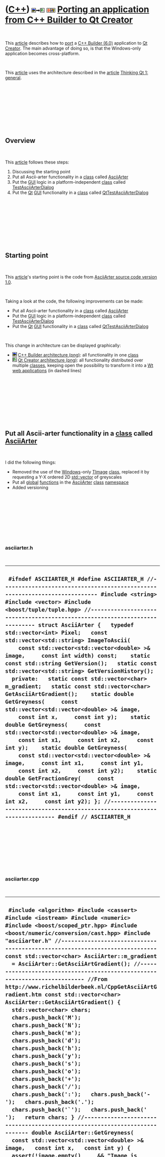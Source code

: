 



 

 

 

 

 

([C++](Cpp.htm)) ![C++ Builder](PicCppBuilder.png)![to](PicTo.png)![Qt Creator](PicQtCreator.png) ![Ubuntu](PicUbuntu.png)![Windows](PicWindows.png) [Porting an application from C++ Builder to Qt Creator](CppFromCppBuilderToQtCreator.htm)
==============================================================================================================================================================================================================================================

 

This [article](CppArticle.htm) describes how to [port](CppPort.htm) a
[C++ Builder (6.0)](CppBuilder.htm) application to [Qt
Creator](CppQtCreator.htm). The main advantage of doing so, is that the
Windows-only application becomes cross-platform.

 

This [article](CppArticle.htm) uses the architecture described in the
[article](CppArticle.htm) [Thinking Qt 1: general](CppThinkingQt1.htm).

 

 

 

 

 

Overview
--------

 

This [article](CppArticle.htm) follows these steps:

1.  Discussing the starting point
2.  Put all Ascii-arter functionality in a [class](CppClass.htm) called
    [AsciiArter](CppAsciiArter.htm)
3.  Put the [GUI](CppGui.htm) logic in a platform-independent
    [class](CppClass.htm) called
    [TestAsciiArterDialog](CppTestAsciiArterDialog.htm)
4.  Put the [Qt](CppQt.htm) [GUI](CppGui.htm) functionality in a
    [class](CppClass.htm) called
    [QtTestAsciiArterDialog](CppQtTestAsciiArterDialog.htm)

 

 

 

 

 

Starting point
--------------

 

This [article](CppArticle.htm)'s starting point is the code from
[AsciiArter source code version 1.0](ToolAsciiArterSource_1_0.htm).

 

Taking a look at the code, the following improvements can be made:

-   Put all Ascii-arter functionality in a [class](CppClass.htm) called
    [AsciiArter](CppAsciiArter.htm)
-   Put the [GUI](CppGui.htm) logic in a platform-independent
    [class](CppClass.htm) called
    [TestAsciiArterDialog](CppTestAsciiArterDialog.htm)
-   Put the [Qt](CppQt.htm) [GUI](CppGui.htm) functionality in a
    [class](CppClass.htm) called
    [QtTestAsciiArterDialog](CppQtTestAsciiArterDialog.htm)

 

This change in architecture can be displayed graphically:

-   ![C++ Builder](PicCppBuilder.png) [C++ Builder
    architecture (png)](CppFromCppBuilderToQtCreatorBefore.png): all
    functionality in one [class](CppClass.htm)
-   ![Qt Creator](PicQtCreator.png) [Qt Creator
    architecture (png)](CppFromCppBuilderToQtCreator.png): all
    functionality distributed over multiple [classes](CppClass.htm),
    keeping open the possibility to transform it into a [Wt](CppWt.htm)
    [web applications](CppWebApplication.htm) (in dashed lines)

 

 

 

 

 

Put all Ascii-arter functionality in a [class](CppClass.htm) called [AsciiArter](CppAsciiArter.htm)
---------------------------------------------------------------------------------------------------

 

I did the following things:

-   Removed the use of the [Windows](CppWindows.htm)-only
    [TImage](CppTImage.htm) [class](CppClass.htm), replaced it by
    requesting a Y-X ordered 2D [std::vector](CppVector.htm) of
    greyscales
-   Put all [global](CppGlobal.htm) [functions](CppFunction.htm) in the
    [AsciiArter](CppAsciiArter.htm) [class](CppClass.htm)
    [namespace](CppNamespace.htm)
-   Added versioning

 

 

 

 

 

### asciiarter.h

 

  -------------------------------------------------------------------------------------------------------------------------------------------------------------------------------------------------------------------------------------------------------------------------------------------------------------------------------------------------------------------------------------------------------------------------------------------------------------------------------------------------------------------------------------------------------------------------------------------------------------------------------------------------------------------------------------------------------------------------------------------------------------------------------------------------------------------------------------------------------------------------------------------------------------------------------------------------------------------------------------------------------------------------------------------------------------------------------------------------------------------------------------------------------------------------------------------------------------------------------------------------------------------------------------------------------------------------------------------------------------------------------------------
  ` #ifndef ASCIIARTER_H #define ASCIIARTER_H //--------------------------------------------------------------------------- #include <string> #include <vector> #include <boost/tuple/tuple.hpp> //--------------------------------------------------------------------------- struct AsciiArter {   typedef std::vector<int> Pixel;   const std::vector<std::string> ImageToAscii(     const std::vector<std::vector<double> >& image,     const int width) const;    static const std::string GetVersion();   static const std::vector<std::string> GetVersionHistory();    private:   static const std::vector<char> m_gradient;   static const std::vector<char> GetAsciiArtGradient();    static double GetGreyness(     const std::vector<std::vector<double> >& image,     const int x,     const int y);    static double GetGreyness(     const std::vector<std::vector<double> >& image,     const int x1,     const int x2,     const int y);    static double GetGreyness(     const std::vector<std::vector<double> >& image,     const int x1,     const int y1,     const int x2,     const int y2);    static double GetFractionGrey(     const std::vector<std::vector<double> >& image,     const int x1,     const int y1,     const int x2,     const int y2); }; //--------------------------------------------------------------------------- #endif // ASCIIARTER_H`
  -------------------------------------------------------------------------------------------------------------------------------------------------------------------------------------------------------------------------------------------------------------------------------------------------------------------------------------------------------------------------------------------------------------------------------------------------------------------------------------------------------------------------------------------------------------------------------------------------------------------------------------------------------------------------------------------------------------------------------------------------------------------------------------------------------------------------------------------------------------------------------------------------------------------------------------------------------------------------------------------------------------------------------------------------------------------------------------------------------------------------------------------------------------------------------------------------------------------------------------------------------------------------------------------------------------------------------------------------------------------------------------------

 

 

 

 

 

### asciiarter.cpp

 

  --------------------------------------------------------------------------------------------------------------------------------------------------------------------------------------------------------------------------------------------------------------------------------------------------------------------------------------------------------------------------------------------------------------------------------------------------------------------------------------------------------------------------------------------------------------------------------------------------------------------------------------------------------------------------------------------------------------------------------------------------------------------------------------------------------------------------------------------------------------------------------------------------------------------------------------------------------------------------------------------------------------------------------------------------------------------------------------------------------------------------------------------------------------------------------------------------------------------------------------------------------------------------------------------------------------------------------------------------------------------------------------------------------------------------------------------------------------------------------------------------------------------------------------------------------------------------------------------------------------------------------------------------------------------------------------------------------------------------------------------------------------------------------------------------------------------------------------------------------------------------------------------------------------------------------------------------------------------------------------------------------------------------------------------------------------------------------------------------------------------------------------------------------------------------------------------------------------------------------------------------------------------------------------------------------------------------------------------------------------------------------------------------------------------------------------------------------------------------------------------------------------------------------------------------------------------------------------------------------------------------------------------------------------------------------------------------------------------------------------------------------------------------------------------------------------------------------------------------------------------------------------------------------------------------------------------------------------------------------------------------------------------------------------------------------------------------------------------------------------------------------------------------------------------------------------------------------------------------------------------------------------------------------------------------------------------------------------------------------------------------------------------------------------------------------------------------------------------------------------------------------------------------------------------------------------------------------------------------------------------------------------------------------------------------------------------------------------------------------------------------------------------------------------------------------------------------------------------------------------------------------------------------------------------------------------------------------------------------------------------------------------------------------------------------------------------------------------------------------------------------------------------------------------------------------------------------------------------------------------------------------------------------------------------------------------------------------------------------------------------------------------------------------------------------------------------------------------------------------------------------------------------------------------------------------------------------------------------------------------------------------------------------------------------------------------------------------------------------------------------------------------------------------------------------------------------------------------------------------------------------------------------------------------------------------------------------------------------------------------------------------------------------------------------------------------------------------------------------------------------------------------------------------------------------------------------------------------------------------------------------------------------------------------------------------------------------------------------------------------------------------------------------------------------------------------------------------------------------------------------------------------------------------------------------------------------------------------------------------------------------------------------------------------------------------------------------------------------------------------------------------------------------------------------------------------------------------------------------------------------------------------------------------------------------------------------------------------------------------------------------------------------------------------------------------------------------------------------------------------------------------------------------------------------------------------------------------------------------------------------------------------------------------------------------------------------------------------------------------------------------------------------------------------------------------------------------------------------------------------------------------------------------------------------------------------------------------------------------------------------------------------------------------------------------------------------------------------------------------------------------------------------------------------------------------------------------------------------------------------------------------------------------------------------------------------------------------------------------------------------------------------------------------------------------------------------------------------------------------------------------------------------------------------------------------------------------------------------------------------------------------------------------------------------------------------------------------------------------------------------------------------------
  ``  #include <algorithm> #include <cassert> #include <iostream> #include <numeric> #include <boost/scoped_ptr.hpp> #include <boost/numeric/conversion/cast.hpp> #include "asciiarter.h" //--------------------------------------------------------------------------- const std::vector<char> AsciiArter::m_gradient   = AsciiArter::GetAsciiArtGradient(); //--------------------------------------------------------------------------- //From http://www.richelbilderbeek.nl/CppGetAsciiArtGradient.htm const std::vector<char> AsciiArter::GetAsciiArtGradient() {   std::vector<char> chars;   chars.push_back('M');   chars.push_back('N');   chars.push_back('m');   chars.push_back('d');   chars.push_back('h');   chars.push_back('y');   chars.push_back('s');   chars.push_back('o');   chars.push_back('+');   chars.push_back('/');   chars.push_back(':');   chars.push_back('-');   chars.push_back('.');   chars.push_back('`');   chars.push_back(' ');   return chars; } //--------------------------------------------------------------------------- double AsciiArter::GetGreyness(   const std::vector<std::vector<double> >& image,   const int x,   const int y) {   assert(!image.empty()     && "Image is NULL");   assert(x >= 0     && "x coordinat is below zero");   assert(y >= 0     && "y coordinat is below zero");   assert(y < boost::numeric_cast<int>(image.size())     && "y coordinat is beyond image height");   assert(x < boost::numeric_cast<int>(image[y].size())     && "x coordinat is beyond image width");   const double greyness = image[y][x];   assert(greyness >= 0.0);   assert(greyness <= 1.0);   return greyness; } //--------------------------------------------------------------------------- //Get a line of pixel's average greyness double AsciiArter::GetGreyness(   const std::vector<std::vector<double> >& image,   const int x1,   const int x2,   const int y) {   assert(!image.empty()     && "Image is NULL");   assert(x1 >= 0     && "x1 coordinat is below zero");   assert(x2 >= 0     && "x2 coordinat is below zero");   assert(y >= 0     && "y coordinat is below zero");   assert(y < boost::numeric_cast<int>(image.size())     && "y coordinat is beyond image height");   assert(x1 < x2     && "X-coordinats must be different and ordered");   assert(x1 < boost::numeric_cast<int>(image[y].size())     && "x1 coordinat is beyond image width");   assert(x2 < boost::numeric_cast<int>(image[y].size())     && "x2 coordinat is beyond image width");   assert(image[y].begin() + x2 != image[y].end()     && "x2 coordinat iterator must not be beyond image width");   const double average_greyness = std::accumulate(     image[y].begin() + x1,     image[y].begin() + x2,     0.0) / boost::numeric_cast<double>(x2-x1);   assert(average_greyness >= 0.0);   assert(average_greyness <= 1.0);   return average_greyness; } //--------------------------------------------------------------------------- //Get a square of pixels' average greyness double AsciiArter::GetGreyness(   const std::vector<std::vector<double> >& image,   const int x1,   const int y1,   const int x2,   const int y2) {   assert(y1 < y2     && "Y-coordinats must be ordered");    double sum = 0.0;    for (int y=y1; y!=y2; ++y)   {     const double grey = GetGreyness(image,x1,x2,y);     assert(grey >= 0 && grey < 1.0);     sum+=grey;   }   const double average_greyness = sum     / boost::numeric_cast<double>(y2 - y1);    assert(average_greyness >=0.0 && average_greyness <= 1.0);   return average_greyness; } //--------------------------------------------------------------------------- //Generalizes a pixel, line or rectangle to one average greyness double AsciiArter::GetFractionGrey(   const std::vector<std::vector<double> >& image,   const int x1,   const int y1,   const int x2,   const int y2) {   assert(x1 <= x2);   assert(y1 <= y2);   if (x1 == x2 && y1 == y2) return GetGreyness(image,x1,y1);   if (y1 == y2) return GetGreyness(image,x1,x2,y1);   if (x1 == x2)   {     assert(y1 < y2);     double sum = 0;     for (int y=y1; y!=y2; ++y)     {       const double g = GetGreyness(image,x1,y);       assert(g >= 0.0);       assert(g <= 1.0);       sum+=g;     }     const double average_greyness       = sum / boost::numeric_cast<double>(y2-y1);     assert(average_greyness >= 0.0);     assert(average_greyness <= 1.0);     return average_greyness;   }   return GetGreyness(image,x1,y1,x2,y2); } //--------------------------------------------------------------------------- const std::string AsciiArter::GetVersion() {   return "1.0"; } //--------------------------------------------------------------------------- const std::vector<std::string> AsciiArter::GetVersionHistory() {   std::vector<std::string> v;   v.push_back("2011-03-23: Version 1.0: initial version");   return v; } //--------------------------------------------------------------------------- //'image' must be a y-x-ordered std::vector of grey values //ranging from [0.0,1.0], where 0.0 denotes black and //1.0 denotes white. //From http://www.richelbilderbeek.nl/CppImageToAscii.htm const std::vector<std::string> AsciiArter::ImageToAscii(   const std::vector<std::vector<double> >& image,   const int width) const //How many chars the ASCII image will be wide {   //If the number of chars is below 5,   //the calculation would be more complicated due to a too trivial value of charWidth   assert(width >= 5);     //Maxy is in proportion with the bitmap   const int image_width  = image[0].size();   const int image_height = image.size();    const int maxy =     (static_cast<double>(width)     / static_cast<double>(image_width))     * static_cast<double>(image_height);   assert(maxy > 0);   const double dX = static_cast<double>(image_width)     / static_cast<double>(width);   const double dY = static_cast<double>(image_height)     / static_cast<double>(maxy);   assert(dX > 0.0);   assert(dY > 0.0);    std::vector<std::string> v;    for (int y=0; y!=maxy; ++y)   {     std::string s;     for (int x=0; x!=width; ++x)     {       const int x1 = std::min(         static_cast<double>(x) * dX,         image_width  - 1.0) + 0.5;       const int y1 = std::min(         static_cast<double>(y) * dY,         image_height - 1.0) + 0.5;       const int x2 = std::min(         (static_cast<double>(x) * dX) + dX,         image_width  - 1.0) + 0.5;       const int y2 = std::min(         (static_cast<double>(y) * dY) + dY,         image_height - 1.0) + 0.5;       assert(x1 >= 0);       assert(x2 >= 0);       assert(y1 >= 0);       assert(y2 >= 0);       assert(x1 < image_width);       assert(x2 < image_width);       assert(y1 < image_height);       assert(y2 < image_height);        const double f = GetFractionGrey(image,x1,y1,x2,y2);       assert(f >= 0.0 && f <= 1.0);       const int i         = boost::numeric_cast<int>(           f * boost::numeric_cast<double>(m_gradient.size() - 1));       assert(i >= 0);       assert(i < boost::numeric_cast<int>(m_gradient.size()));       const char c = m_gradient[i];       s+=c;     }     v.push_back(s);   }   return v; } //--------------------------------------------------------------------------- ``
  --------------------------------------------------------------------------------------------------------------------------------------------------------------------------------------------------------------------------------------------------------------------------------------------------------------------------------------------------------------------------------------------------------------------------------------------------------------------------------------------------------------------------------------------------------------------------------------------------------------------------------------------------------------------------------------------------------------------------------------------------------------------------------------------------------------------------------------------------------------------------------------------------------------------------------------------------------------------------------------------------------------------------------------------------------------------------------------------------------------------------------------------------------------------------------------------------------------------------------------------------------------------------------------------------------------------------------------------------------------------------------------------------------------------------------------------------------------------------------------------------------------------------------------------------------------------------------------------------------------------------------------------------------------------------------------------------------------------------------------------------------------------------------------------------------------------------------------------------------------------------------------------------------------------------------------------------------------------------------------------------------------------------------------------------------------------------------------------------------------------------------------------------------------------------------------------------------------------------------------------------------------------------------------------------------------------------------------------------------------------------------------------------------------------------------------------------------------------------------------------------------------------------------------------------------------------------------------------------------------------------------------------------------------------------------------------------------------------------------------------------------------------------------------------------------------------------------------------------------------------------------------------------------------------------------------------------------------------------------------------------------------------------------------------------------------------------------------------------------------------------------------------------------------------------------------------------------------------------------------------------------------------------------------------------------------------------------------------------------------------------------------------------------------------------------------------------------------------------------------------------------------------------------------------------------------------------------------------------------------------------------------------------------------------------------------------------------------------------------------------------------------------------------------------------------------------------------------------------------------------------------------------------------------------------------------------------------------------------------------------------------------------------------------------------------------------------------------------------------------------------------------------------------------------------------------------------------------------------------------------------------------------------------------------------------------------------------------------------------------------------------------------------------------------------------------------------------------------------------------------------------------------------------------------------------------------------------------------------------------------------------------------------------------------------------------------------------------------------------------------------------------------------------------------------------------------------------------------------------------------------------------------------------------------------------------------------------------------------------------------------------------------------------------------------------------------------------------------------------------------------------------------------------------------------------------------------------------------------------------------------------------------------------------------------------------------------------------------------------------------------------------------------------------------------------------------------------------------------------------------------------------------------------------------------------------------------------------------------------------------------------------------------------------------------------------------------------------------------------------------------------------------------------------------------------------------------------------------------------------------------------------------------------------------------------------------------------------------------------------------------------------------------------------------------------------------------------------------------------------------------------------------------------------------------------------------------------------------------------------------------------------------------------------------------------------------------------------------------------------------------------------------------------------------------------------------------------------------------------------------------------------------------------------------------------------------------------------------------------------------------------------------------------------------------------------------------------------------------------------------------------------------------------------------------------------------------------------------------------------------------------------------------------------------------------------------------------------------------------------------------------------------------------------------------------------------------------------------------------------------------------------------------------------------------------------------------------------------------------------------------------------------------------------------------------------------------------------------------------------------------------------------

 

 

 

 

 

Put the [GUI](CppGui.htm) logic in a platform-independent [class](CppClass.htm) called [TestAsciiArterDialog](CppTestAsciiArterDialog.htm)
------------------------------------------------------------------------------------------------------------------------------------------

 

I did the following things:

-   Removed the use of the [Windows](CppWindows.htm)-only
    [TImage](CppTImage.htm) [class](CppClass.htm), replaced it by
    requesting a Y-X ordered 2D [std::vector](CppVector.htm) of
    greyscales
-   Added versioning

 

 

 

 

 

### testasciiarterdialog.h

 

  ------------------------------------------------------------------------------------------------------------------------------------------------------------------------------------------------------------------------------------------------------------------------------------------------------------------------------------------------------------------------------------------------------------------------------------------------------------------------------------------------------------------------------------------------------------------------------------------------------------------------------------------------------------------------------------------------------------------------------------------------------------------------------------------------------------------------------------------------------------------------------------------------------------------------------------------------------------------------------------------------------------------------------------------------------------------------------------------------------------------------------------------------------------------------------------------------------------------------
  ` #ifndef TESTASCIIARTERDIALOG_H #define TESTASCIIARTERDIALOG_H //--------------------------------------------------------------------------- #include <string> #include <vector> //--------------------------------------------------------------------------- #include <boost/scoped_ptr.hpp> //--------------------------------------------------------------------------- #include "about.h" struct AsciiArter; //--------------------------------------------------------------------------- struct TestAsciiArterDialog {   TestAsciiArterDialog();   const std::vector<std::string>& GetAsciiArt() const { return m_asciiart; }   bool CanConvert() const;   void Convert();    static const About GetAbout();   static const std::string GetVersion();   static const std::vector<std::string> GetVersionHistory();    void SetImage(const std::vector<std::vector<double> >& image);   void SetWidth(const int width);    private:   std::vector<std::string> m_asciiart;   std::vector<std::vector<double> > m_image;   int m_width;    const boost::scoped_ptr<AsciiArter> m_asciiarter; }; //--------------------------------------------------------------------------- #endif // TESTASCIIARTERDIALOG_H`
  ------------------------------------------------------------------------------------------------------------------------------------------------------------------------------------------------------------------------------------------------------------------------------------------------------------------------------------------------------------------------------------------------------------------------------------------------------------------------------------------------------------------------------------------------------------------------------------------------------------------------------------------------------------------------------------------------------------------------------------------------------------------------------------------------------------------------------------------------------------------------------------------------------------------------------------------------------------------------------------------------------------------------------------------------------------------------------------------------------------------------------------------------------------------------------------------------------------------------

 

 

 

 

 

### testasciiarterdialog.cpp

 

  -----------------------------------------------------------------------------------------------------------------------------------------------------------------------------------------------------------------------------------------------------------------------------------------------------------------------------------------------------------------------------------------------------------------------------------------------------------------------------------------------------------------------------------------------------------------------------------------------------------------------------------------------------------------------------------------------------------------------------------------------------------------------------------------------------------------------------------------------------------------------------------------------------------------------------------------------------------------------------------------------------------------------------------------------------------------------------------------------------------------------------------------------------------------------------------------------------------------------------------------------------------------------------------------------------------------------------------------------------------------------------------------------------------------------------------------------------------------------------------------------------------------------------------------------------------------------------------------------------------------------------------------------------------------------------------------------------------------------------------------------------------------------------------------------------------------------------------------------------------------------------------------------------------------------------------------------------------------------------------------------------------------------------------------------------------------------------------------------------------------------------------------------------------------------------------------------------------------
  ` #include "asciiarter.h" #include "testasciiarterdialog.h" //--------------------------------------------------------------------------- TestAsciiArterDialog::TestAsciiArterDialog()   : m_width(0),     m_asciiarter(new AsciiArter) {  } //--------------------------------------------------------------------------- bool TestAsciiArterDialog::CanConvert() const {   return !m_image.empty() && m_width > 5; } //--------------------------------------------------------------------------- void TestAsciiArterDialog::Convert() {   m_asciiart = m_asciiarter->ImageToAscii(m_image,m_width); } //--------------------------------------------------------------------------- const About TestAsciiArterDialog::GetAbout() {   About a(     "Richel Bilderbeek",     "TestAsciiArter",     "tool to test the AsciiArter class",     "the 23rd of March 2011",     "2006-2011",     "http://www.richelbilderbeek.nl/ToolTestAsciiArter.htm",     GetVersion(),     GetVersionHistory());   a.AddLibrary("AsciiArter version: " + AsciiArter::GetVersion());   return a; } //--------------------------------------------------------------------------- const std::string TestAsciiArterDialog::GetVersion() {   return "4.0"; } //--------------------------------------------------------------------------- const std::vector<std::string> TestAsciiArterDialog::GetVersionHistory() {   std::vector<std::string> v;   v.push_back("2006-12-13: Version 1.0: initial version (then called 'AsciiArter') programmed in C++ Builder");   v.push_back("2006-12-16: Version 2.0: minor improvements");   v.push_back("2008-06-21: Version 3.0: minor improvements");   v.push_back("2011-03-23: Version 4.0: port to Qt Creator");   return v; } //--------------------------------------------------------------------------- void TestAsciiArterDialog::SetImage(const std::vector<std::vector<double> >& image) {   m_image = image; } //--------------------------------------------------------------------------- void TestAsciiArterDialog::SetWidth(const int width) {   assert(width > 5);   m_width = width; } //---------------------------------------------------------------------------`
  -----------------------------------------------------------------------------------------------------------------------------------------------------------------------------------------------------------------------------------------------------------------------------------------------------------------------------------------------------------------------------------------------------------------------------------------------------------------------------------------------------------------------------------------------------------------------------------------------------------------------------------------------------------------------------------------------------------------------------------------------------------------------------------------------------------------------------------------------------------------------------------------------------------------------------------------------------------------------------------------------------------------------------------------------------------------------------------------------------------------------------------------------------------------------------------------------------------------------------------------------------------------------------------------------------------------------------------------------------------------------------------------------------------------------------------------------------------------------------------------------------------------------------------------------------------------------------------------------------------------------------------------------------------------------------------------------------------------------------------------------------------------------------------------------------------------------------------------------------------------------------------------------------------------------------------------------------------------------------------------------------------------------------------------------------------------------------------------------------------------------------------------------------------------------------------------------------------------

 

 

 

 

 

Put the [Qt](CppQt.htm) [GUI](CppGui.htm) functionality in a [class](CppClass.htm) called [QtTestAsciiArterDialog](CppQtTestAsciiArterDialog.htm)
-------------------------------------------------------------------------------------------------------------------------------------------------

 

I did the following things:

-   Let GUI library used, Qt in this case, convert the QImage to the
    requested Y-X ordered 2D [std::vector](CppVector.htm) of greyscales

 

 

 

 

 

### qttestasciiarterdialog.h

 

  --------------------------------------------------------------------------------------------------------------------------------------------------------------------------------------------------------------------------------------------------------------------------------------------------------------------------------------------------------------------------------------------------------------------------------------------------------------------------------------------------------------------------------------------------------------------------------------------------------------------------------------------------------------------------------------------------------------------------------------------------------------------------------------------------------------------------------------------------------------------------------------------------------------------------------------------------------------------------------------------------------------------------------------------------------------------------------------------------------------------------------------------------------------------------------------------------------------------------------------------------------------------------------------------------------------------------------------------------------------------------------------------------
  ` #ifndef QTTESTASCIIARTERDIALOG_H #define QTTESTASCIIARTERDIALOG_H //--------------------------------------------------------------------------- #include <QDialog> //--------------------------------------------------------------------------- #include <boost/scoped_ptr.hpp> //--------------------------------------------------------------------------- #include "testasciiarterdialog.h" //--------------------------------------------------------------------------- namespace Ui {   class QtTestAsciiArterDialog; } //--------------------------------------------------------------------------- struct QImage; //--------------------------------------------------------------------------- class QtTestAsciiArterDialog : public QDialog {   Q_OBJECT  public:   explicit QtTestAsciiArterDialog(QWidget *parent = 0);   ~QtTestAsciiArterDialog();  protected:   void changeEvent(QEvent *e);  private:   Ui::QtTestAsciiArterDialog *ui;   const boost::scoped_ptr<TestAsciiArterDialog> m_dialog;   void DrawAsciiArt();    static const std::vector<std::vector<double> >     ConvertToGreyYx(const QImage * const i);  private slots:   void on_button_about_clicked();   void on_edit_width_textChanged(QString );   void on_button_load_clicked(); }; //--------------------------------------------------------------------------- #endif // QTTESTASCIIARTERDIALOG_H`
  --------------------------------------------------------------------------------------------------------------------------------------------------------------------------------------------------------------------------------------------------------------------------------------------------------------------------------------------------------------------------------------------------------------------------------------------------------------------------------------------------------------------------------------------------------------------------------------------------------------------------------------------------------------------------------------------------------------------------------------------------------------------------------------------------------------------------------------------------------------------------------------------------------------------------------------------------------------------------------------------------------------------------------------------------------------------------------------------------------------------------------------------------------------------------------------------------------------------------------------------------------------------------------------------------------------------------------------------------------------------------------------------------

 

 

 

 

 

### qttestasciiarterdialog.cpp

 

  ------------------------------------------------------------------------------------------------------------------------------------------------------------------------------------------------------------------------------------------------------------------------------------------------------------------------------------------------------------------------------------------------------------------------------------------------------------------------------------------------------------------------------------------------------------------------------------------------------------------------------------------------------------------------------------------------------------------------------------------------------------------------------------------------------------------------------------------------------------------------------------------------------------------------------------------------------------------------------------------------------------------------------------------------------------------------------------------------------------------------------------------------------------------------------------------------------------------------------------------------------------------------------------------------------------------------------------------------------------------------------------------------------------------------------------------------------------------------------------------------------------------------------------------------------------------------------------------------------------------------------------------------------------------------------------------------------------------------------------------------------------------------------------------------------------------------------------------------------------------------------------------------------------------------------------------------------------------------------------------------------------------------------------------------------------------------------------------------------------------------------------------------------------------------------------------------------------------------------------------------------------------------------------------------------------------------------------------------------------------------------------------------------------------------------------------------------------------------------------------------------------------------------------------------------------------------------------------------------------------------------------------------------------------------------------------------------------------------------------------------------------------------------------------------------------------------------------------------------------------------------------------------------------------------------------------------------------------------------------------------------------------------------------------------------------------------------------------------------------------------------------------------------------------------------------------------------------------------------------------------------------------------------------------------------------------------------------------------------------------------------------------------------------------------------------------------------------------------------------------------------------------------------------------------------------------------------------------------------------------------------------------------------------------------------------------------------------------------------------------------------------------------------------------------------------------------
  ` #include <boost/foreach.hpp> #include <boost/lexical_cast.hpp> #include <boost/numeric/conversion/cast.hpp> //--------------------------------------------------------------------------- #include <QFileDialog> #include <QImage> #include <QPixmap> //--------------------------------------------------------------------------- #include "asciiarter.h" #include "testasciiarterdialog.h" #include "qtaboutdialog.h" #include "qttestasciiarterdialog.h" #include "ui_qttestasciiarterdialog.h" //--------------------------------------------------------------------------- QtTestAsciiArterDialog::QtTestAsciiArterDialog(QWidget *parent)   : QDialog(parent, Qt::Window),     ui(new Ui::QtTestAsciiArterDialog),     m_dialog(new TestAsciiArterDialog) {   ui->setupUi(this);   ui->edit_width->setText("80");   on_edit_width_textChanged("80"); } //--------------------------------------------------------------------------- QtTestAsciiArterDialog::~QtTestAsciiArterDialog() {   delete ui; } //--------------------------------------------------------------------------- void QtTestAsciiArterDialog::changeEvent(QEvent *e) {   QDialog::changeEvent(e);   switch (e->type()) {   case QEvent::LanguageChange:     ui->retranslateUi(this);     break;   default:     break;   } } //--------------------------------------------------------------------------- void QtTestAsciiArterDialog::DrawAsciiArt() {   if (!m_dialog->CanConvert()) return;    m_dialog->Convert();    const std::vector<std::string>& v = m_dialog->GetAsciiArt();   ui->text->clear();    BOOST_FOREACH(const std::string& s,v)   {     ui->text->appendPlainText(s.c_str());   } } //--------------------------------------------------------------------------- void QtTestAsciiArterDialog::on_button_load_clicked() {   QFileDialog d;   const QString filename = d.getOpenFileName();    if (!QFile::exists(filename))   {     return;   }    QImage p(filename);   const std::vector<std::vector<double> > v     = ConvertToGreyYx(&p);    m_dialog->SetImage(v);   DrawAsciiArt(); } //--------------------------------------------------------------------------- //Returns a Y-X-ordered std::vector of greynesses. const std::vector<std::vector<double> >   QtTestAsciiArterDialog::ConvertToGreyYx(const QImage * const i) {   const int maxy = i->height();   const int maxx = i->width();   const int n_bytes = i->bytesPerLine() / maxx;    std::vector<std::vector<double> > v;   for (int y=0; y!=maxy; ++y)   {     v.push_back(std::vector<double>());     const unsigned char * const line = i->scanLine(y);     for (int x=0; x!=maxx; ++x)     {       int sum = 0;       for (int byte=0; byte!=n_bytes; ++byte)       {         sum += line[(x * n_bytes) + byte];       }       const double greyness         = (boost::numeric_cast<double>(sum)         / boost::numeric_cast<double>(n_bytes))         / 256.0;       assert(greyness >= 0.0);       assert(greyness <= 1.0);       v.back().push_back(greyness);      }   }   return v; } //--------------------------------------------------------------------------- void QtTestAsciiArterDialog::on_edit_width_textChanged(QString q) {   const std::string s = q.toStdString();   try   {     boost::lexical_cast<int>(s);   }   catch (boost::bad_lexical_cast&)   {     return;   }   const int width = boost::lexical_cast<int>(s);   if (width <= 5) return;   this->m_dialog->SetWidth(width);   DrawAsciiArt();  } //--------------------------------------------------------------------------- void QtTestAsciiArterDialog::on_button_about_clicked() {   About a = TestAsciiArterDialog::GetAbout();   QtAboutDialog d(a);   d.exec(); } //---------------------------------------------------------------------------`
  ------------------------------------------------------------------------------------------------------------------------------------------------------------------------------------------------------------------------------------------------------------------------------------------------------------------------------------------------------------------------------------------------------------------------------------------------------------------------------------------------------------------------------------------------------------------------------------------------------------------------------------------------------------------------------------------------------------------------------------------------------------------------------------------------------------------------------------------------------------------------------------------------------------------------------------------------------------------------------------------------------------------------------------------------------------------------------------------------------------------------------------------------------------------------------------------------------------------------------------------------------------------------------------------------------------------------------------------------------------------------------------------------------------------------------------------------------------------------------------------------------------------------------------------------------------------------------------------------------------------------------------------------------------------------------------------------------------------------------------------------------------------------------------------------------------------------------------------------------------------------------------------------------------------------------------------------------------------------------------------------------------------------------------------------------------------------------------------------------------------------------------------------------------------------------------------------------------------------------------------------------------------------------------------------------------------------------------------------------------------------------------------------------------------------------------------------------------------------------------------------------------------------------------------------------------------------------------------------------------------------------------------------------------------------------------------------------------------------------------------------------------------------------------------------------------------------------------------------------------------------------------------------------------------------------------------------------------------------------------------------------------------------------------------------------------------------------------------------------------------------------------------------------------------------------------------------------------------------------------------------------------------------------------------------------------------------------------------------------------------------------------------------------------------------------------------------------------------------------------------------------------------------------------------------------------------------------------------------------------------------------------------------------------------------------------------------------------------------------------------------------------------------------------------------------------------------

 

 

 

 

 

Conclusion
----------

 

Instead of explaining all steps in detail, this
[article](CppArticle.htm) shows a change in architecture from
Windows-only GUI-dependent to platform-independent as described in the
[article](CppArticle.htm) [Thinking Qt 1: general](CppThinkingQt1.htm).
These changes can be viewed in in image and in code:

 

-   ![C++ Builder](PicCppBuilder.png) [C++ Builder
    architecture (png)](CppFromCppBuilderToQtCreatorBefore.png):
    [AsciiArter source code version 1.0](ToolAsciiArterSource_1_0.htm)
-   ![Qt Creator](PicQtCreator.png) [Qt Creator
    architecture (png)](CppFromCppBuilderToQtCreator.png): [AsciiArter
    source code version 4.0](ToolTestAsciiArterSource_4_0.htm)

 

 

 

 

 





 



